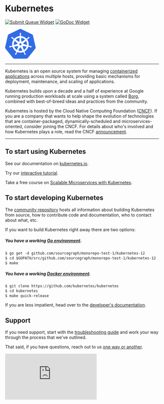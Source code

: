 # Kubernetes

[![Submit Queue Widget]][Submit Queue] [![GoDoc Widget]][GoDoc]

<img src="https://github.com/kubernetes/kubernetes/raw/master/logo/logo.png" width="100">

----

Kubernetes is an open source system for managing [containerized applications]
across multiple hosts, providing basic mechanisms for deployment, maintenance,
and scaling of applications.

Kubernetes builds upon a decade and a half of experience at Google running
production workloads at scale using a system called [Borg],
combined with best-of-breed ideas and practices from the community.

Kubernetes is hosted by the Cloud Native Computing Foundation ([CNCF]).
If you are a company that wants to help shape the evolution of
technologies that are container-packaged, dynamically-scheduled
and microservices-oriented, consider joining the CNCF.
For details about who's involved and how Kubernetes plays a role,
read the CNCF [announcement].

----

## To start using Kubernetes

See our documentation on [kubernetes.io].

Try our [interactive tutorial].

Take a free course on [Scalable Microservices with Kubernetes].

## To start developing Kubernetes

The [community repository] hosts all information about
building Kubernetes from source, how to contribute code
and documentation, who to contact about what, etc.

If you want to build Kubernetes right away there are two options:

##### You have a working [Go environment].

```
$ go get -d github.com/sourcegraph/monorepo-test-1/kubernetes-12
$ cd $GOPATH/src/github.com/sourcegraph/monorepo-test-1/kubernetes-12
$ make
```

##### You have a working [Docker environment].

```
$ git clone https://github.com/kubernetes/kubernetes
$ cd kubernetes
$ make quick-release
```

If you are less impatient, head over to the [developer's documentation].

## Support

If you need support, start with the [troubleshooting guide]
and work your way through the process that we've outlined.

That said, if you have questions, reach out to us
[one way or another][communication].

[announcement]: https://cncf.io/news/announcement/2015/07/new-cloud-native-computing-foundation-drive-alignment-among-container
[Borg]: https://research.google.com/pubs/pub43438.html
[CNCF]: https://www.cncf.io/about
[communication]: https://github.com/kubernetes/community/blob/master/communication.md
[community repository]: https://github.com/kubernetes/community
[containerized applications]: https://kubernetes.io/docs/concepts/overview/what-is-kubernetes/
[developer's documentation]: https://github.com/kubernetes/community/tree/master/contributors/devel
[Docker environment]: https://docs.docker.com/engine
[Go environment]: https://golang.org/doc/install
[GoDoc]: https://godoc.org/github.com/sourcegraph/monorepo-test-1/kubernetes-12
[GoDoc Widget]: https://godoc.org/github.com/sourcegraph/monorepo-test-1/kubernetes-12?status.svg
[interactive tutorial]: http://kubernetes.io/docs/tutorials/kubernetes-basics
[kubernetes.io]: http://kubernetes.io
[Scalable Microservices with Kubernetes]: https://www.udacity.com/course/scalable-microservices-with-kubernetes--ud615
[Submit Queue]: http://submit-queue.k8s.io/#/e2e
[Submit Queue Widget]: http://submit-queue.k8s.io/health.svg?v=1
[troubleshooting guide]: https://kubernetes.io/docs/tasks/debug-application-cluster/troubleshooting/ 

[![Analytics](https://kubernetes-site.appspot.com/UA-36037335-10/GitHub/README.md?pixel)]()

